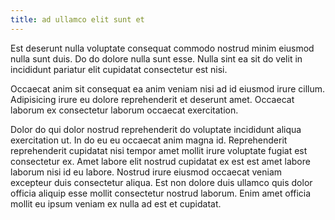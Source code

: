 ```yaml
---
title: ad ullamco elit sunt et
---
```


Est deserunt nulla voluptate consequat commodo nostrud minim eiusmod nulla sunt duis. Do do dolore nulla sunt esse. Nulla sint ea sit do velit in incididunt pariatur elit cupidatat consectetur est nisi.

Occaecat anim sit consequat ea anim veniam nisi ad id eiusmod irure cillum. Adipisicing irure eu dolore reprehenderit et deserunt amet. Occaecat laborum ex consectetur laborum occaecat exercitation.

Dolor do qui dolor nostrud reprehenderit do voluptate incididunt aliqua exercitation ut. In do eu eu occaecat anim magna id. Reprehenderit reprehenderit cupidatat nisi tempor amet mollit irure voluptate fugiat est consectetur ex. Amet labore elit nostrud cupidatat ex est est amet labore laborum nisi id eu labore. Nostrud irure eiusmod occaecat veniam excepteur duis consectetur aliqua. Est non dolore duis ullamco quis dolor officia aliquip esse mollit consectetur nostrud laborum. Enim amet officia mollit eu ipsum veniam ex nulla ad est et cupidatat.